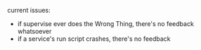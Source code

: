


current issues:

  * if supervise ever does the Wrong Thing, there's no feedback whatsoever
  * if a service's run script crashes, there's no feedback
